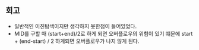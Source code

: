 ## 회고
- 일반적인 이진탐색이지만 생각하지 못한점이 들어있었다.
- MID를 구할 때 (start+end)/2로 하게 되면 오버플로우의 위험이 있기 떄문에 start + (end-start) / 2 하게되면 오버플로우가 나지 않게 된다.